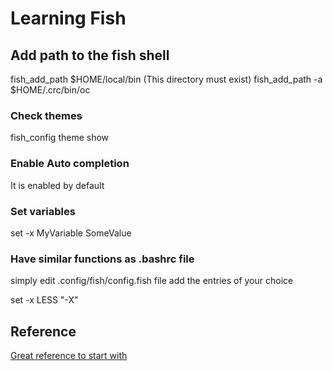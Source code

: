 # Learning Fish

## Add path to the fish shell

fish_add_path $HOME/local/bin (This directory must exist)
fish_add_path -a $HOME/.crc/bin/oc

### Check themes
fish_config theme show

### Enable Auto completion
It is enabled by default

### Set variables
set -x MyVariable SomeValue

### Have similar functions as .bashrc file

simply edit .config/fish/config.fish file add the entries of your choice

set -x LESS "-X"


## Reference

[Great reference to start with](https://fishshell.com/docs/current/tutorial.html)
